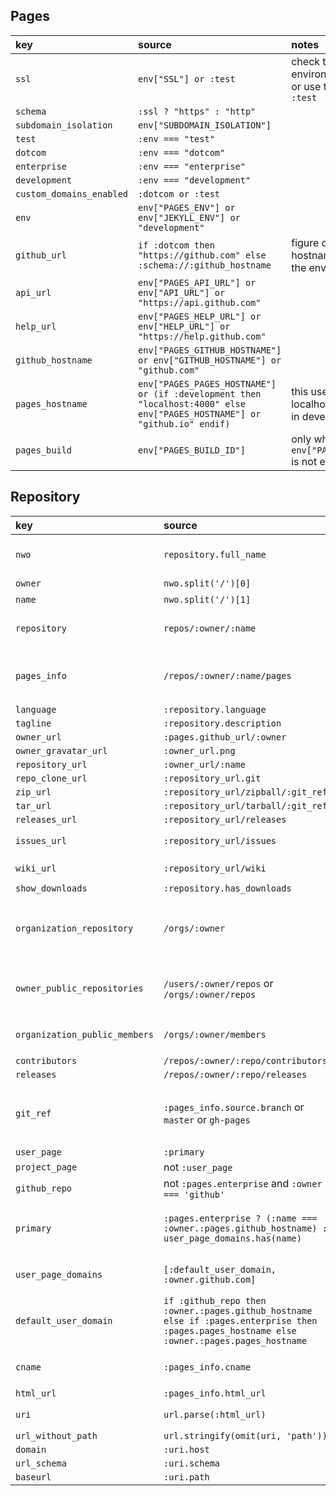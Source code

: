## Pages

| key | source | notes |
|:--- |:--- |:--- |
| `ssl` | `env["SSL"] or :test` | check the SSL environment variable or use the value of `:test` |
| `schema` | `:ssl ? "https" : "http"` | |
| `subdomain_isolation` | `env["SUBDOMAIN_ISOLATION"]` | |
| `test` | `:env === "test"` | |
| `dotcom` | `:env === "dotcom"` | |
| `enterprise` | `:env === "enterprise"` | |
| `development` | `:env === "development"` | |
| `custom_domains_enabled` | `:dotcom or :test` | |
| `env` | `env["PAGES_ENV"] or env["JEKYLL_ENV"] or "development"` | |
| `github_url` | `if :dotcom then "https://github.com" else :schema://:github_hostname` | figure out the hostname based on the environment |
| `api_url` | `env["PAGES_API_URL"] or env["API_URL"] or "https://api.github.com"` | |
| `help_url` | `env["PAGES_HELP_URL"] or env["HELP_URL"] or "https://help.github.com"` | |
| `github_hostname` | `env["PAGES_GITHUB_HOSTNAME"] or env["GITHUB_HOSTNAME"] or "github.com"` | |
| `pages_hostname` | `env["PAGES_PAGES_HOSTNAME"] or (if :development then "localhost:4000" else env["PAGES_HOSTNAME"] or "github.io" endif)` | this uses localhost:4000 when in development mode |
| `pages_build` | `env["PAGES_BUILD_ID"]` | only when `env["PAGES_BUILD_ID"]` is not empty |

## Repository

| key | source | notes |
|:--- |:--- |:--- |
| `nwo` | `repository.full_name` | "name with owner" found from git information or from the repositories full name |
| `owner` | `nwo.split('/')[0]` | first part of the nwo |
| `name` | `nwo.split('/')[1]` | last part of the nwo |
| `repository` | `repos/:owner/:name` | repository information downloaded from the github api using the `owner` and `name` |
| `pages_info` | `/repos/:owner/:name/pages` | github pages information for the specified repository downloaded from the github api using the `owner` and `name` |
| `language` | `:repository.language` | |
| `tagline` | `:repository.description` | |
| `owner_url` | `:pages.github_url/:owner` | |
| `owner_gravatar_url` | `:owner_url.png` | |
| `repository_url` | `:owner_url/:name` | |
| `repo_clone_url` | `:repository_url.git` | |
| `zip_url` | `:repository_url/zipball/:git_ref` | |
| `tar_url` | `:repository_url/tarball/:git_ref` | |
| `releases_url` | `:repository_url/releases` | |
| `issues_url` | `:repository_url/issues` | only if `repository.has_issues` is `true` |
| `wiki_url` | `:repository_url/wiki` | only if `repository.has_wiki` is `true` |
| `show_downloads` | `:repository.has_downloads` | |
| `organization_repository` | `/orgs/:owner` | try to get organization information from the github api using the `owner` to determine if the repository belongs to an organization |
| `owner_public_repositories` | `/users/:owner/repos` or `/orgs/:owner/repos` | public repositories for either a user or organization based if the owner is a user or organization |
| `organization_public_members` | `/orgs/:owner/members` | only when `organization_repository` is `true` |
| `contributors` | `/repos/:owner/:repo/contributors` | |
| `releases` | `/repos/:owner/:repo/releases` | |
| `git_ref` | `:pages_info.source.branch` or `master` or `gh-pages` | if `:pages_info.source` then use the `branch`, otherwise when the repo is a `user_page` then use `master` or else use `gh-pages` |
| `user_page` | `:primary` | |
| `project_page` | not `:user_page` | |
| `github_repo` | not `:pages.enterprise` and `:owner === 'github'` | |
| `primary` | `:pages.enterprise ? (:name === :owner.:pages.github_hostname) : user_page_domains.has(name)` | figure out if the repository is for an owner or if it's for a specific "project" or repository |
| `user_page_domains` | `[:default_user_domain, :owner.github.com]` | `:owner.github.com` is only added if `:pages.enterprise` is `false` |
| `default_user_domain` | `if :github_repo then :owner.:pages.github_hostname else if :pages.enterprise then :pages.pages_hostname else :owner.:pages.pages_hostname` | |
| `cname` | `:pages_info.cname` | only when `pages.custom_domains_enabled` is `true` |
| `html_url` | `:pages_info.html_url` | |
| `uri` | `url.parse(:html_url)` | parse the `html_url` into a `uri` object |
| `url_without_path` | `url.stringify(omit(uri, 'path'))` | |
| `domain` | `:uri.host` | |
| `url_schema` | `:uri.schema` | |
| `baseurl` | `:uri.path` | |


